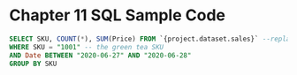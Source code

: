 # Chapter 11 SQL Sample Code
```sql
SELECT SKU, COUNT(*), SUM(Price) FROM `{project.dataset.sales}` --replace this with table you created
WHERE SKU = "1001" -- the green tea SKU
AND Date BETWEEN "2020-06-27" AND "2020-06-28"
GROUP BY SKU
```
